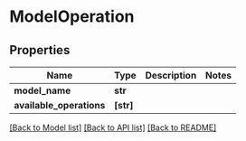 # ModelOperation

## Properties
Name | Type | Description | Notes
------------ | ------------- | ------------- | -------------
**model_name** | **str** |  | 
**available_operations** | **[str]** |  | 

[[Back to Model list]](../README.md#documentation-for-models) [[Back to API list]](../README.md#documentation-for-api-endpoints) [[Back to README]](../README.md)



